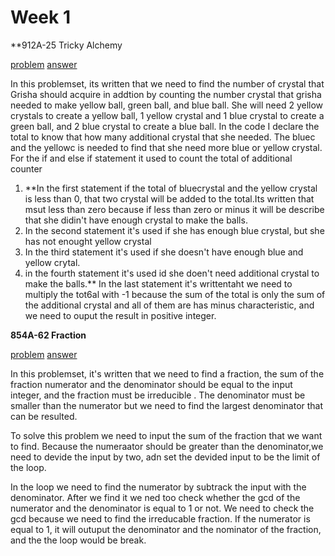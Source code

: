 
# Week 1

**912A-25 Tricky Alchemy

 [problem](http://codeforces.com/contest/912/problem/A)  [answer](http://codeforces.com/contest/912/submission/42297324)
 
In this problemset, its written that we need to find  the number of crystal that Grisha should acquire in addtion by counting the number crystal that grisha needed to make yellow ball, green ball, and blue ball. She will need 2 yellow crystals to create a yellow ball, 1 yellow crystal and 1 blue crystal to create a green ball, and 2 blue crystal to create a blue ball. In the code I declare the total to know that how many additional crystal that she needed. The bluec and the yellowc is needed to find that she need more blue or yellow crystal. For the if and else if statement it used to count the total of additional counter
1. **In the first statement if the total of bluecrystal and the yellow crystal is less than 0, that two crystal will be added to the            total.Its written that msut less than zero because if less than zero or minus it will be describe that she didin't have enough            crystal to  make the balls.
2. In the second statement it's used  if she has enough blue crystal, but she has not enought yellow crystal
3. In the third statement it's used if she doesn't have enough blue and yellow crytal.
4. in the fourth statement it's used id she doen't need additional crystal to make the balls.**
In the last statement it's writtentaht we need to multiply the tot6al with -1 because the sum of the total is only the sum of the additional crystal and all of them are has minus characteristic, and we need to ouput the result in positive integer.


**854A-62 Fraction**

[problem](http://codeforces.com/contest/854/problem/A)  [answer](http://codeforces.com/contest/854/submission/42496220)

In this problemset, it's written that we need to find a fraction, the sum of the fraction 
numerator and the denominator should be  equal to the input integer, and the fraction must be 
irreducible . The denominator must be smaller than the numerator but we need to find the largest denominator
that can be resulted.

To solve this problem we need to input the sum of the fraction that we want to find. Because the numeraator should be
greater than the denominator,we need to devide the input by two, adn set the devided input to be the limit of the loop.

In the loop we need to find the  numerator by subtrack the input with the denominator. After we find it we ned too check whether the 
gcd of the numerator and the denominator is equal to 1 or not. We need to check the gcd because we need to find the irreducable fraction.
If the numerator  is equal to 1, it will outuput the denominator and the nominator of the fraction, and the the loop would be break.
